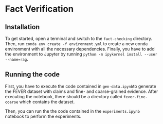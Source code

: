 # Fact Verification

## Installation

To get started, open a terminal and switch to the `fact-checking` directory. Then, run `conda env create -f environment.yml` to create a new conda environment with all the necessary dependencies. Finally, you have to add the environment to Jupyter by running `python -m ipykernel install --user --name=rag`.

## Running the code

First, you have to execute the code contained in `gen-data.ipynb`to generate the FEVER dataset with claims and fine- and coarse-grained evidence. After executing the notebook, there should be a directory called `fever-fine-coarse` which contains the dataset.

Then, you can run the the code contained in the `experiments.ipynb` notebook to perform the experiments.
